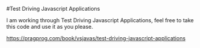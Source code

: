 #Test Driving Javascript Applications

I am working through Test Driving Javascript Applications, feel free to take this code and use it as you please.

https://pragprog.com/book/vsjavas/test-driving-javascript-applications